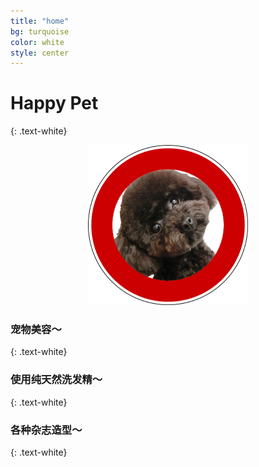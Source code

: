 ```yaml
---
title: "home"
bg: turquoise
color: white
style: center
---
```


# Happy Pet
{: .text-white}

<div style="text-align: center;"><img src="img/logo.png" /></div>

### 宠物美容～
{: .text-white}

### 使用纯天然洗发精～
{: .text-white}

### 各种杂志造型～
{: .text-white}
